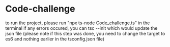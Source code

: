 # Code-challenge

to run the project, please run "npx ts-node Code_challenge.ts" in the terminal
if any errors occured, you can tsc --init which would update the json file (please note if this step was done, you need to change the target to es6 and nothing earlier in the tsconfig.json file)
